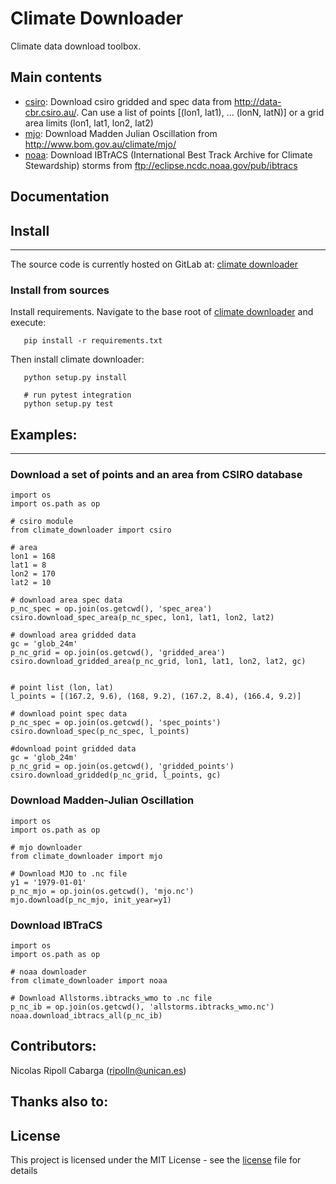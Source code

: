 # Climate Downloader

Climate data download toolbox.

## Main contents

- [csiro](./climate_downloader/csiro.py): Download csiro gridded and spec data from <http://data-cbr.csiro.au/>. 
  Can use a list of points [(lon1, lat1), ... (lonN, latN)] or a grid area limits (lon1, lat1, lon2, lat2) 
- [mjo](./climate_downloader/mjo.py): Download Madden Julian Oscillation from <http://www.bom.gov.au/climate/mjo/> 
- [noaa](./climate_downloader/noaa.py): Download IBTrACS (International Best Track Archive for Climate Stewardship) storms from <ftp://eclipse.ncdc.noaa.gov/pub/ibtracs>

## Documentation


## Install
- - -

The source code is currently hosted on GitLab at: [climate downloader](https://gitlab.com/geoocean/bluemath/climate-downloader)


### Install from sources

Install requirements. Navigate to the base root of [climate downloader](./) and execute:

```
   pip install -r requirements.txt

```

Then install climate downloader:

```
   python setup.py install

   # run pytest integration
   python setup.py test
```

## Examples:
- - -

### Download a set of points and an area from CSIRO database

```
import os
import os.path as op

# csiro module 
from climate_downloader import csiro

# area
lon1 = 168
lat1 = 8
lon2 = 170
lat2 = 10

# download area spec data
p_nc_spec = op.join(os.getcwd(), 'spec_area')
csiro.download_spec_area(p_nc_spec, lon1, lat1, lon2, lat2)

# download area gridded data
gc = 'glob_24m'
p_nc_grid = op.join(os.getcwd(), 'gridded_area')
csiro.download_gridded_area(p_nc_grid, lon1, lat1, lon2, lat2, gc)


# point list (lon, lat)
l_points = [(167.2, 9.6), (168, 9.2), (167.2, 8.4), (166.4, 9.2)]

# download point spec data
p_nc_spec = op.join(os.getcwd(), 'spec_points')
csiro.download_spec(p_nc_spec, l_points)

#download point gridded data
gc = 'glob_24m'
p_nc_grid = op.join(os.getcwd(), 'gridded_points')
csiro.download_gridded(p_nc_grid, l_points, gc)
```

### Download Madden-Julian Oscillation 

```
import os
import os.path as op

# mjo downloader
from climate_downloader import mjo

# Download MJO to .nc file 
y1 = '1979-01-01'
p_nc_mjo = op.join(os.getcwd(), 'mjo.nc')
mjo.download(p_nc_mjo, init_year=y1)
```

### Download IBTraCS 

```
import os
import os.path as op

# noaa downloader
from climate_downloader import noaa

# Download Allstorms.ibtracks_wmo to .nc file 
p_nc_ib = op.join(os.getcwd(), 'allstorms.ibtracks_wmo.nc')
noaa.download_ibtracs_all(p_nc_ib)
```


## Contributors:

Nicolas Ripoll Cabarga (ripolln@unican.es)


## Thanks also to:


## License

This project is licensed under the MIT License - see the [license](./LICENSE.txt) file for details

